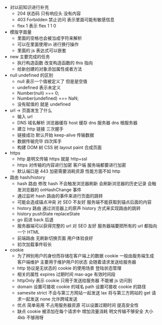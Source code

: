 - 对以前知识进行补充
  - 204 状态码 只有响应头 没有内容
  - 403 Forbidden 禁止访问 表示里面可能有敏感信息
  - flex 1 表示 flex 1 1 0
- 模版字面量
  - 里面的空格也会被当成字符来解析
  - 可以在里面使用\n 进行换行操作
  - 里面的 js 表达式可以嵌套
- new 主要完成的任务
  - 执行构造函数 改变构造函数的 this 指向
  - 给新创建的对象添加属性或者方法
- null undefined 的区别
  - null 表示一个值被定义了 但是是空值
  - undefined 表示未定义
  - Number(null) === 0;
  - Number(undefined) === NaN;
  - 没有赋值的 就是 undefined
- url -> 页面发生了什么
  - 输入 url
  - DNS 域名解析 浏览器缓存 host 缓存 dns 服务器 dns 根服务器
  - 建立 http 链接 三次握手
  - 链接成功 默认开始 keep-alive 传输数据
  - 数据传输完毕 四次挥手
  - 构建 DOM 树 CSS 树 layout paint 合成页面
- https
  - http 是明文传输 https 就是 http+ssl
  - https 对传输的内容进行加密 客户端 服务端都要进行加密
  - 默认端口是 443 加密需要消耗资源 性能方面不如 http
- 路由 hash/history
  - hash 路由 修改 hash 不会触发浏览器刷新 会刷新浏览器的历史记录 会触发浏览器的 onHashChange 事件
  - 通过监听 hash 路由的事件来进行页面的跳转
  - 可能会造成锚点冲突 对 SEO 不友好 服务端不能获取到锚点后面的内容
  - history 路由 通过浏览器上的原声 history 方式来实现路由的跳转
  - history pushState replaceState
  - go 前进 back 后退
  - 服务器端可以获得完整的 url 对 SEO 友好 服务器端要把所有的 url 都指向一个 HTML
  - 前端路由 无刷新切换页面 用户体验良好
  - 初次加载事件较长
- cookie
  - 为了辨别用户的身份而存储在客户端上的数据 cookie 一般由服务端生成 客户端维护 主要用于维护用户的状态 会随着请求发送给服务器
  - http 协议是无状态的 cookie 的使用场景 登陆状态管理
  - 相关的属性 expires 过期时间 max-age 有效时间段
  - httpOnly 表示 cookie 只用于发送给服务器 不能被 js 访问到
  - domain 设置可接收 cookie 的域名 path 设置可接收 cookie 的路径
  - samesite strict 不会与第三方网站一起发送 lax 将与第三方网站的 get 请求一起发送 none 允许跨域发送
  - 优点 简单易用 不占用服务器资源 可以设置过期时间 提高安全性
  - 缺点 cookie 被添加在每个请求中 增加流量消耗 明文传输不够安全 大小 4kb 不够用呀
